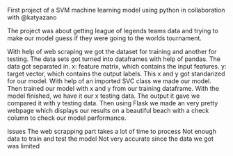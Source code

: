 First project of a SVM machine learning model using python in collaboration with @katyazano

The project was about getting league of legends teams data and trying to make our model guess if they were going to the worlds tournament.

With help of web scraping we got the dataset for training and another for testing.
The data sets got turned into dataframes with help of pandas.
The data got separated in.
  x: feature matrix, which contains the input features. 
  y: target vector, which contains the output labels.
This x and y got standarized for our model.
With help of an imported SVC class we made our model.
Then trained our model with x and y from our training dataframe.
With the model finished, we have it our x testing data.
The output it gave we compared it with y testing data.
Then using Flask we made an very pretty webpage which displays our results on a beautiful beach with a check column to check our model performance.

Issues
The web scrapping part takes a lot of time to process
Not enough data to train and test the model
Not very accurate since the data we got was limited
